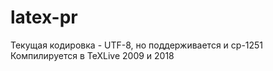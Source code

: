 # latex-pr

Текущая кодировка - UTF-8, но поддерживается и cp-1251
Компилируется в TeXLive 2009 и 2018

